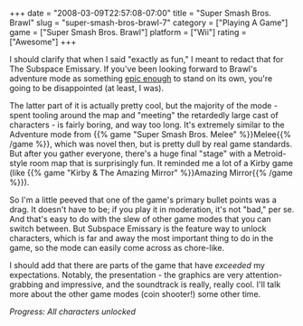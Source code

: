 +++
date = "2008-03-09T22:57:08-07:00"
title = "Super Smash Bros. Brawl"
slug = "super-smash-bros-brawl-7"
category = ["Playing A Game"]
game = ["Super Smash Bros. Brawl"]
platform = ["Wii"]
rating = ["Awesome"]
+++

I should clarify that when I said "exactly as fun," I meant to redact that for The Subspace Emissary.  If you've been looking forward to Brawl's adventure mode as something <a href="http://www.smashbros.com/en_us/gamemode/modea/modea02.html">epic enough</a> to stand on its own, you're going to be disappointed (at least, I was).

The latter part of it is actually pretty cool, but the majority of the mode - spent tooling around the map and "meeting" the retardedly large cast of characters - is fairly boring, and way too long.  It's extremely similar to the Adventure mode from {{% game "Super Smash Bros. Melee" %}}Melee{{% /game %}}, which was novel then, but is pretty dull by real game standards.  But after you gather everyone, there's a huge final "stage" with a Metroid-style room map that is surprisingly fun.  It reminded me a lot of a Kirby game (like {{% game "Kirby &amp; The Amazing Mirror" %}}Amazing Mirror{{% /game %}}).

So I'm a little peeved that one of the game's primary bullet points was a drag.  It doesn't have to be; if you play it in moderation, it's not "bad," per se.  And that's easy to do with the slew of other game modes that you can switch between.  But Subspace Emissary is the feature way to unlock characters, which is far and away the most important thing to do in the game, so the mode can easily come across as chore-like.

I should add that there are parts of the game that have <i>exceeded</i> my expectations.  Notably, the presentation - the graphics are very attention-grabbing and impressive, and the soundtrack is really, really cool.  I'll talk more about the other game modes (coin shooter!) some other time.

<i>Progress: All characters unlocked</i>